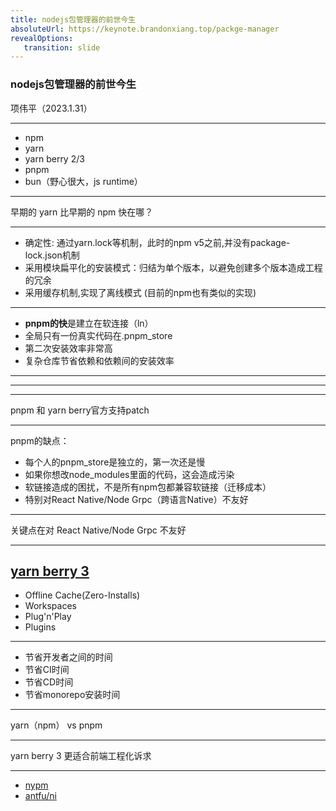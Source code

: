 ```yaml
---
title: nodejs包管理器的前世今生
absoluteUrl: https://keynote.brandonxiang.top/packge-manager
revealOptions: 
   transition: slide
---
```


### nodejs包管理器的前世今生

项伟平（2023.1.31）

---

- npm
- yarn
- yarn berry 2/3
- pnpm
- bun（野心很大，js runtime）

---

早期的 yarn 比早期的 npm 快在哪？

---

- 确定性: 通过yarn.lock等机制，此时的npm v5之前,并没有package-lock.json机制
- 采用模块扁平化的安装模式：归结为单个版本，以避免创建多个版本造成工程的冗余
- 采用缓存机制,实现了离线模式 (目前的npm也有类似的实现)

---

- **pnpm的快**是建立在软连接（ln）
- 全局只有一份真实代码在.pnpm_store
- 第二次安装效率非常高
- 复杂仓库节省依赖和依赖间的安装效率

---

<!-- .slide: data-background="white" data-background-image="https://keynote.brandonxiang.top/public/img/pnpm-history.jpeg" data-background-size="contain" -->

---

<!-- .slide: data-background="white" data-background-image="https://keynote.brandonxiang.top/public/img/pnpm-store.jpeg" data-background-size="contain" -->

---

pnpm 和 yarn berry官方支持patch

---

pnpm的缺点：

- 每个人的pnpm_store是独立的，第一次还是慢
- 如果你想改node_modules里面的代码，这会造成污染
- 软链接造成的困扰，不是所有npm包都兼容软链接（迁移成本）
- 特别对React Native/Node Grpc（跨语言Native）不友好

---

关键点在对 React Native/Node Grpc 不友好

---

## [yarn berry 3](https://yarnpkg.com/)

- Offline Cache(Zero-Installs)
- Workspaces
- Plug'n'Play
- Plugins

---

- 节省开发者之间的时间
- 节省CI时间
- 节省CD时间
- 节省monorepo安装时间

---

yarn（npm） vs pnpm

---

yarn berry 3 更适合前端工程化诉求

---

- [nypm](https://github.com/unjs/nypm)
- [antfu/ni](https://github.com/antfu/ni)
